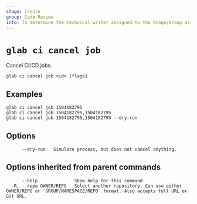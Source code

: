 ```yaml
---
stage: Create
group: Code Review
info: To determine the technical writer assigned to the Stage/Group associated with this page, see https://about.gitlab.com/handbook/product/ux/technical-writing/#assignments
---
```


<!--
This documentation is auto generated by a script.
Please do not edit this file directly. Run `make gen-docs` instead.
-->

# `glab ci cancel job`

Cancel CI/CD jobs.

```plaintext
glab ci cancel job <id> [flags]
```

## Examples

```plaintext
glab ci cancel job 1504182795
glab ci cancel job 1504182795,1504182795
glab ci cancel job 1504182795,1504182795 --dry-run

```

## Options

```plaintext
      --dry-run   Simulate process, but does not cancel anything.
```

## Options inherited from parent commands

```plaintext
      --help              Show help for this command.
  -R, --repo OWNER/REPO   Select another repository. Can use either OWNER/REPO or `GROUP/NAMESPACE/REPO` format. Also accepts full URL or Git URL.
```
